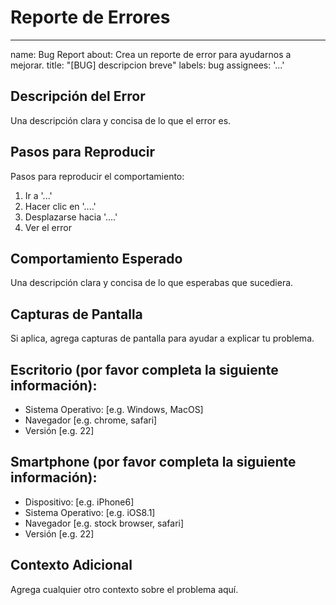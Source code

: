 # Reporte de Errores
---
name: Bug Report
about: Crea un reporte de error para ayudarnos a mejorar.
title: "[BUG] descripcion breve"
labels: bug
assignees: '...'
## Descripción del Error
Una descripción clara y concisa de lo que el error es.

## Pasos para Reproducir
Pasos para reproducir el comportamiento:
1. Ir a '...'
2. Hacer clic en '....'
3. Desplazarse hacia '....'
4. Ver el error

## Comportamiento Esperado
Una descripción clara y concisa de lo que esperabas que sucediera.

## Capturas de Pantalla
Si aplica, agrega capturas de pantalla para ayudar a explicar tu problema.

## Escritorio (por favor completa la siguiente información):
 - Sistema Operativo: [e.g. Windows, MacOS]
 - Navegador [e.g. chrome, safari]
 - Versión [e.g. 22]

## Smartphone (por favor completa la siguiente información):
 - Dispositivo: [e.g. iPhone6]
 - Sistema Operativo: [e.g. iOS8.1]
 - Navegador [e.g. stock browser, safari]
 - Versión [e.g. 22]

## Contexto Adicional
Agrega cualquier otro contexto sobre el problema aquí.